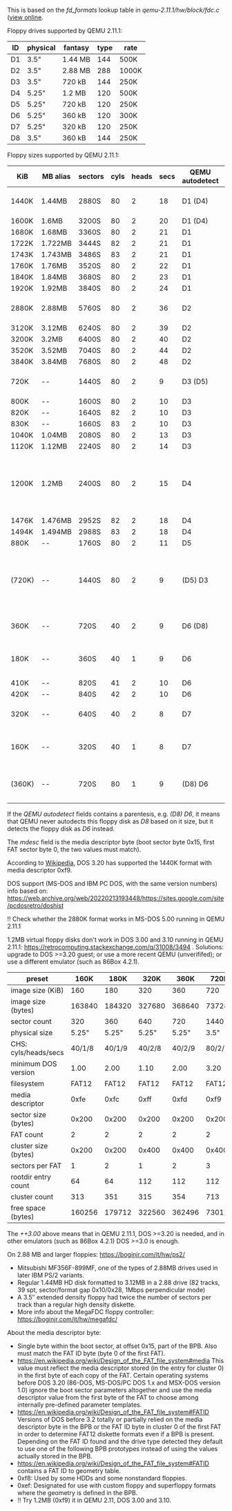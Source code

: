 This is based on the *fd_formats* lookup table in
*qemu-2.11.1/hw/block/fdc.c* ([view
online](https://github.com/pengdonglin137/qemu-2.11.1/blob/32692f671e932ac915997b69bce56fc41da59f04/hw/block/fdc.c#L109-L158).

Floppy drives supported by QEMU 2.11.1:

|ID|physical|fantasy |type|rate  |
|--|--------|------- |----|------|
|D1|3.5"    | 1.44 MB| 144|  500K|
|D2|3.5"    | 2.88 MB| 288| 1000K|
|D3|3.5"    |  720 kB| 144|  250K|
|D4|5.25"   |  1.2 MB| 120|  500K|
|D5|5.25"   |  720 kB| 120|  250K|
|D6|5.25"   |  360 kB| 120|  300K|
|D7|5.25"   |  320 kB| 120|  250K|
|D8|3.5"    |  360 kB| 144|  250K|

Floppy sizes supported by QEMU 2.11.1:

|KiB    |MB alias|sectors|cyls|heads|secs|QEMU autodetect|mdesc|DOS support|
|-------|--------|-------|----|-----|----|---------------|-----|-----------|
|  1440K|1.44MB  |  2880S|  80|    2|  18|D1 (D4)        | 0xf0|DOS 3.30 added|
|  1600K|1.6MB   |  3200S|  80|    2|  20|D1 (D4)        | 0xf0||custom|
|  1680K|1.68MB  |  3360S|  80|    2|  21|D1             | 0xf0||custom|
|  1722K|1.722MB |  3444S|  82|    2|  21|D1             | 0xf0||custom|
|  1743K|1.743MB |  3486S|  83|    2|  21|D1             | 0xf0||custom|
|  1760K|1.76MB  |  3520S|  80|    2|  22|D1             | 0xf0||custom|
|  1840K|1.84MB  |  3680S|  80|    2|  23|D1             | 0xf0||custom|
|  1920K|1.92MB  |  3840S|  80|    2|  24|D1             | 0xf0||custom|
|  2880K|2.88MB  |  5760S|  80|    2|  36|D2             | 0xf0|DOS 5.00 added|
|  3120K|3.12MB  |  6240S|  80|    2|  39|D2             | 0xf0||custom|
|  3200K|3.2MB   |  6400S|  80|    2|  40|D2             | 0xf0||custom|
|  3520K|3.52MB  |  7040S|  80|    2|  44|D2             | 0xf0||custom|
|  3840K|3.84MB  |  7680S|  80|    2|  48|D2             | 0xf0||custom|
|   720K|--      |  1440S|  80|    2|   9|D3 (D5)        | 0xf9|DOS 3.20 added|
|   800K|--      |  1600S|  80|    2|  10|D3             | 0xf0||custom|
|   820K|--      |  1640S|  82|    2|  10|D3             | 0xf0||custom|
|   830K|--      |  1660S|  83|    2|  10|D3             | 0xf0||custom|
|  1040K|1.04MB  |  2080S|  80|    2|  13|D3             | 0xf0||custom|
|  1120K|1.12MB  |  2240S|  80|    2|  14|D3             | 0xf0||custom|
|  1200K|1.2MB   |  2400S|  80|    2|  15|D4             | 0xf9|DOS 3.00 added, in QEMU DOS >=3.20|
|  1476K|1.476MB |  2952S|  82|    2|  18|D4             | 0xf0||custom|
|  1494K|1.494MB |  2988S|  83|    2|  18|D4             | 0xf0||custom|
|   880K|--      |  1760S|  80|    2|  11|D5             | 0xf0||custom|
| (720K)|--      |  1440S|  80|    2|   9|(D5) D3        | 0xf8|Sanyo DOS-DOS 2.11 added for 5.25"|
|   360K|--      |   720S|  40|    2|   9|D6 (D8)        | 0xfd|DOS 2.00 added|
|   180K|--      |   360S|  40|    1|   9|D6             | 0xfc|DOS 2.00 added and dist|
|   410K|--      |   820S|  41|    2|  10|D6             | 0xf0||custom|
|   420K|--      |   840S|  42|    2|  10|D6             | 0xf0||custom|
|   320K|--      |   640S|  40|    2|   8|D7             | 0xff|DOS 1.10 added|
|   160K|--      |   320S|  40|    1|   8|D7             | 0xfe|DOS 1.00 added and dist|
| (360K)|--      |   720S|  80|    1|   9|(D8) D6        | 0xf8|DOS 3.10 added for 3.5"|

If the *QEMU autodetect* fields contains a parentesis, e.g. *(D8)
D6*, it means that QEMU never autodects this floppy disk as *D8* based on it
size, but it detects the floppy disk as *D6* instead.

The *mdesc* field is the media descriptor byte (boot sector byte 0x15, first
FAT sector byte 0, the two values must match).

According to
[Wikipedia](https://en.wikipedia.org/wiki/Design_of_the_FAT_file_system#media),
DOS 3.20 has supported the 1440K format with media descriptor 0xf9.

DOS support (MS-DOS and IBM PC DOS, with the same version numbers) info
based on:
https://web.archive.org/web/20220213193448/https://sites.google.com/site/pcdosretro/doshist

!! Check whether the 2880K format works in MS-DOS 5.00 running in QEMU 2.11.1

1.2MB virtual floppy disks don't work in DOS 3.00 and 3.10 running in QEMU
2.11.1: https://retrocomputing.stackexchange.com/q/31008/3494 . Solutions:
upgrade to DOS >=3.20 guest; or use a more recent QEMU (unverififed); or use
a different emulator (such as 86Box 4.2.1).

|preset              |   160K|   180K|   320K|   360K|   720K|   1200K|   1440K|   2880K|
|--------------------|-------|-------|-------|-------|-------|--------|--------|--------|
|image size (KiB)    |    160|    180|    320|    360|    720|    1200|    1440|    2880|
|image size (bytes)  | 163840| 184320| 327680| 368640| 737280| 1228800| 1474560| 2949120|
|sector count        |    320|    360|    640|    720|   1440|    2400|    2880|    5760|
|physical size       |5.25"  |5.25"  |5.25"  |5.25"  |3.5"   |5.25"   |3.5"    |3.5"    |
|CHS: cyls/heads/secs|40/1/8 |40/1/9 |40/2/8 |40/2/9 |80/2/9 |80/2/15 |80/2/18 |80/2/36 |
|minimum DOS version |   1.00|   2.00|   1.10|   2.00|   3.20|  ++3.00|    3.30|    5.00|
|filesystem          |FAT12  |FAT12  |FAT12  |FAT12  |FAT12  |FAT12   |FAT12   |FAT12   |
|media descriptor    |   0xfe|   0xfc|   0xff|   0xfd|   0xf9|    0xf9|    0xf0|    0xf0|
|sector size (bytes) |  0x200|  0x200|  0x200|  0x200|  0x200|   0x200|   0x200|   0x200|
|FAT count           |      2|      2|      2|      2|      2|       2|       2|       2|
|cluster size (bytes)|  0x200|  0x200|  0x400|  0x400|  0x400|   0x200|   0x200|   0x400|
|sectors per FAT     |      1|      2|      1|      2|      3|       7|       9|       9|
|rootdir entry count |     64|     64|    112|    112|    112|     224|     224|     240|
|cluster count       |    313|    351|    315|    354|    713|    2371|    2847|    2863|
|free space (bytes)  | 160256| 179712| 322560| 362496| 730112| 1213952| 1457664| 2931712|

The *++3.00* above means that in QEMU 2.11.1, DOS >=3.20 is needed, and in
other emulators (such as 86Box 4.2.1) DOS >=3.0 is enough.

On 2.88 MB and larger floppies: https://boginjr.com/it/hw/ps2/

* Mitsubishi MF356F-899MF, one of the types of 2.88MB drives used in later
  IBM PS/2 variants.
* Regular 1.44MB HD disk formatted to 3.12MB in a 2.88 drive (82 tracks, 39
  spt, sector/format gap 0x10/0x28, 1Mbps perpendicular mode)
* A 3.5″ extended density floppy had twice the number of sectors per track
  than a regular high density diskette.
* More info about the MegaFDC floppy controller: https://boginjr.com/it/hw/megafdc/

About the media descriptor byte:

* Single byte within the boot sector, at offset 0x15, part of the BPB. Also
  must match the FAT ID byte (byte 0 of the first FAT).
* https://en.wikipedia.org/wiki/Design_of_the_FAT_file_system#media
  This value must reflect the media descriptor stored (in the entry for
  cluster 0) in the first byte of each copy of the FAT. Certain operating
  systems before DOS 3.20 (86-DOS, MS-DOS/PC DOS 1.x and MSX-DOS version 1.0)
  ignore the boot sector parameters altogether and use the media descriptor
  value from the first byte of the FAT to choose among internally pre-defined
  parameter templates.
* https://en.wikipedia.org/wiki/Design_of_the_FAT_file_system#FATID
  Versions of DOS before 3.2 totally or partially relied on the media
  descriptor byte in the BPB or the FAT ID byte in cluster 0 of the first
  FAT in order to determine FAT12 diskette formats even if a BPB is present.
  Depending on the FAT ID found and the drive type detected they default to
  use one of the following BPB prototypes instead of using the values
  actually stored in the BPB.
* https://en.wikipedia.org/wiki/Design_of_the_FAT_file_system#FATID
  contains a FAT ID to geometry table.
* 0xf8: Used by some HDDs and some nonstandard floppies.
* 0xef: Designated for use with custom floppy and superfloppy formats where the geometry is defined in the BPB.
* !! Try 1.2MB (0xf9) it in QEMU 2.11, DOS 3.00 and 3.10.
